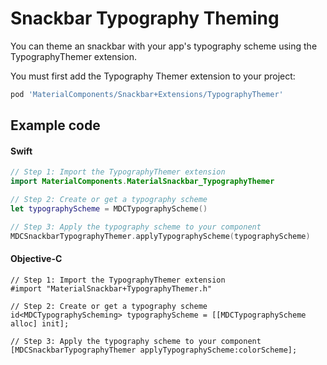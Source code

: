 <!--docs:
title: "Typography Theming"
layout: detail
section: components
excerpt: "How to theme Snackbar using the Material Design typography system."
iconId: toast
path: /catalog/snackbar/typography-theming/
-->

# Snackbar Typography Theming

You can theme an snackbar with your app's typography scheme using the TypographyThemer extension.

You must first add the Typography Themer extension to your project:

``` bash
pod 'MaterialComponents/Snackbar+Extensions/TypographyThemer'
```

## Example code

<!--<div class="material-code-render" markdown="1">-->
#### Swift
``` swift
// Step 1: Import the TypographyThemer extension
import MaterialComponents.MaterialSnackbar_TypographyThemer

// Step 2: Create or get a typography scheme
let typographyScheme = MDCTypographyScheme()

// Step 3: Apply the typography scheme to your component
MDCSnackbarTypographyThemer.applyTypographyScheme(typographyScheme)
```

#### Objective-C

``` objc
// Step 1: Import the TypographyThemer extension
#import "MaterialSnackbar+TypographyThemer.h"

// Step 2: Create or get a typography scheme
id<MDCTypographyScheming> typographyScheme = [[MDCTypographyScheme alloc] init];

// Step 3: Apply the typography scheme to your component
[MDCSnackbarTypographyThemer applyTypographyScheme:colorScheme];
```
<!--</div>-->
